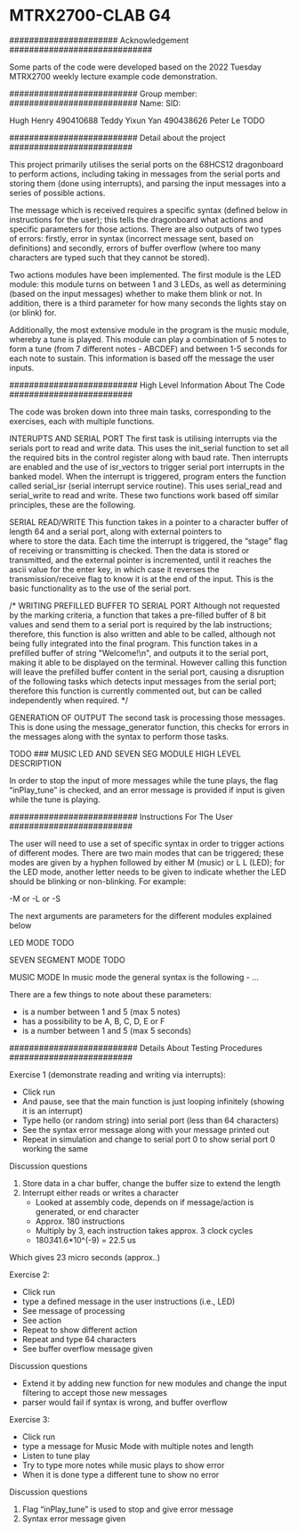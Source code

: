 # MTRX2700-CLAB G4


###################### Acknowledgement ############################# 
 
Some parts of the code were developed based on the 2022 Tuesday 
MTRX2700 weekly lecture example code demonstration. 

##########################  Group member: ########################## 
Name:		 SID:

Hugh Henry       490410688
Teddy Yixun Yan	 490438626 
Peter Le	 TODO

##########################  Detail about the project #########################

This project primarily utilises the serial ports on the 68HCS12 dragonboard to
perform actions, including taking in messages from the serial ports and storing them (done using interrupts), and parsing the input messages into a series of 
possible actions.

The message which is received requires a specific syntax (defined below in instructions
for the user); this tells the dragonboard what actions and specific parameters for those actions.
There are also outputs of two types of errors: firstly, error in syntax (incorrect message 
sent, based on definitions) and secondly, errors of buffer overflow (where too many characters
are typed such that they cannot be stored). 

Two actions modules have been implemented.
The first module is the LED module: this module turns on between 1 and 3 LEDs, as well 
as determining (based on the input messages) whether to make them blink or not. In addition, there
is a third parameter for how many seconds the lights stay on (or blink) for.
 
Additionally, the most extensive module in the program is the music module, whereby a tune 
is played. This module can play a combination of 5 notes to form a tune (from 7 different
notes - ABCDEF) and between 1-5 seconds for each note to sustain. This information
is based off the message the user inputs.

##########################  High Level Information About The Code #########################

The code was broken down into three main tasks, corresponding to the exercises, each with 
multiple functions.

INTERUPTS AND SERIAL PORT
The first task is utilising interrupts via the serials port to read and write data. 
This uses the init_serial function to set all the required bits in the control register
along with baud rate. Then interrupts are enabled and the use of isr_vectors to trigger 
serial port interrupts in the banked model. When the interrupt is triggered, program enters
the function called serial_isr (serial interrupt service routine). This uses serial_read and
serial_write to read and write. These two functions work based off similar principles, these are
the following.

SERIAL READ/WRITE
This function takes in a pointer to a character buffer of length 64 and a serial port, along with external pointers to  
where to store the data. Each time the interrupt is triggered, the “stage” flag of receiving or transmitting
is checked. Then the data is stored or transmitted, and the external pointer is incremented, until 
it reaches the ascii value for the enter key, in which case it reverses the transmission/receive flag
to know it is at the end of the input. This is the basic functionality as to the use of the serial port.


/*
WRITING PREFILLED BUFFER TO SERIAL PORT
Although not requested by the marking criteria, a function that takes a pre-filled buffer of 8 bit values
and send them to a serial port is required by the lab instructions; therefore, this function is also 
written and able to be called, although not being fully integrated into the final program.
This function takes in a prefilled buffer of string "Welcome!\n", and outputs it to the serial port, 
making it able to be displayed on the terminal. However calling this function will leave the prefilled
buffer content in the serial port, causing a disruption of the following tasks which detects input messages
from the serial port; therefore this function is currently commented out, but can be called independently
when required.
*/

GENERATION OF OUTPUT
The second task is processing those messages. This is done using the message_generator function,
this checks for errors in the messages along with the syntax to perform those tasks.

TODO ### MUSIC LED AND SEVEN SEG MODULE HIGH LEVEL DESCRIPTION


In order to stop the input of more messages while the tune plays, the flag “inPlay_tune”
is checked, and an error message is provided if input is given while the tune is playing.


##########################  Instructions For The User #########################

The user will need to use a set of specific syntax in order to trigger actions of different modes.
There are two main modes that can be triggered; these modes are given by a hyphen followed by either M (music) or L
L (LED); for the LED mode, another letter needs to be given to indicate whether the LED should be blinking or non-blinking. For example:

-M or -L or -S

The next arguments are parameters for the different modules explained below

LED MODE
TODO

SEVEN SEGMENT MODE
TODO

MUSIC MODE
In music mode the general syntax is the following
-<module> <number of notes> <note1> <length of note1 in seconds> <note2> ...<note5> <length of note5 in seconds> 

There are a few things to note about these parameters:
- <number of notes> is a number between 1 and 5 (max 5 notes)
- <noteN> has a possibility to be A, B, C, D, E or F
- <length of note1 in seconds> is a number between 1 and 5 (max 5 seconds)


##########################  Details About Testing Procedures #########################

Exercise 1 (demonstrate reading and writing via interrupts):
- Click run
- And pause, see that the main function is just looping infinitely (showing it is an interrupt)
- Type hello (or random string) into serial port (less than 64 characters)
- See the syntax error message along with your message printed out
- Repeat in simulation and change to serial port 0 to show serial port 0 working the same

Discussion questions
1. Store data in a char buffer, change the buffer size to extend the length
2. Interrupt either reads or writes a character
	- Looked at assembly code, depends on if message/action is generated, or end character
	- Approx. 180 instructions
	- Multiply by 3, each instruction takes approx. 3 clock cycles
	- 180*3*41.6*10^(-9) = 22.5 us
	
Which gives 23 micro seconds (approx..)

Exercise 2:
- Click run
- type a defined message in the user instructions (i.e., LED)
- See message of processing 
- See action 
- Repeat to show different action
- Repeat and type 64 characters
- See buffer overflow message given

Discussion questions
- Extend it by adding new function for new modules and change the input filtering to 
accept those new messages
- parser would fail if syntax is wrong, and buffer overflow

Exercise 3:
- Click run
- type a message for Music Mode with multiple notes and length
- Listen to tune play
- Try to type more notes while music plays to show error 
- When it is done type a different tune to show no error

Discussion questions
1. Flag “inPlay_tune” is used to stop and give error message
2. Syntax error message given
